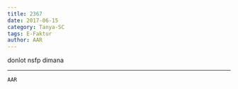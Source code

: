 ```yaml
---
title: 2367
date: 2017-06-15
category: Tanya-SC
tags: E-Faktur
author: AAR
---
```


donlot nsfp dimana

---



`AAR`
